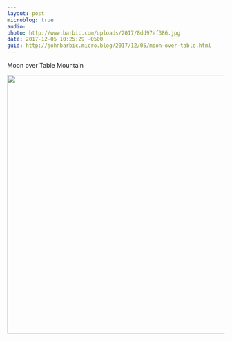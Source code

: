 ```yaml
---
layout: post
microblog: true
audio: 
photo: http://www.barbic.com/uploads/2017/8dd97ef386.jpg
date: 2017-12-05 10:25:29 -0500
guid: http://johnbarbic.micro.blog/2017/12/05/moon-over-table.html
---
```

Moon over Table Mountain

<img src="http://www.barbic.com/uploads/2017/8dd97ef386.jpg" width="600" height="600" />
